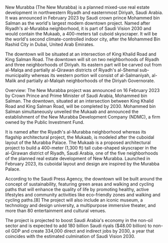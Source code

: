 New Murabba (The New Murabba) is a planned mixed-use real estate development in northwestern Riyadh and easternmost Diriyah, Saudi Arabia. It was announced in February 2023 by Saudi crown prince Mohammed bin Salman as the world's largest modern downtown project. Named after Riyadh's al-Murabba neighborhood, it is part of Saudi Vision 2030 and would contain the Mukaab, a 400-meters tall cuboid skyscraper. It will be the world's second climate-controlled indoor city, after the Mohammed Bin Rashid City in Dubai, United Arab Emirates.

The downtown will be situated at an intersection of King Khalid Road and King Salman Road. The downtown will sit on two neighborhoods of Riyadh and three neighborhoods of Diriyah. Its eastern part will be carved out from al-Malqa and partially al-Qirawan districts of Riyadh's al-Shemal sub-municipality whereas its western portion will consist of al-Salmaniyah, al-Malik and partially al-Malqah neighborhoods of the Diriyah Governorate.

Overview:
The New Murabba project was announced on 16 February 2023 by Crown Prince and Prime Minister of Saudi Arabia, Mohammed bin Salman. The downtown, situated at an intersection between King Khalid Road and King Salman Road, will be completed by 2030. Mohammed bin Salman simultaneously unveiled the Mukaab and announced the establishment of the New Murabba Development Company (NDMC), a firm owned by the Public Investment Fund.

It is named after the Riyadh's al-Murabba neighborhood whereas its flagship architectural project, the Mukaab, is modeled after the cuboidal layout of the Murabba Palace. The Mukaab is a proposed architectural project to build a 400-meter (1,300 ft) tall cube-shaped skyscraper in the al-Qirawan district of Riyadh, Saudi Arabia, one of the five neighborhoods of the planned real estate development of New Murabba. Launched in February 2023, its cuboidal layout and design are inspired by the Murabba Palace.

According to the Saudi Press Agency, the downtown will be built around the concept of sustainability, featuring green areas and walking and cycling paths that will enhance the quality of life by promoting healthy, active lifestyles and community activities like eco-friendly zones and walking and cycling paths.[8] The project will also include an iconic museum, a technology and design university, a multipurpose immersive theater, and more than 80 entertainment and cultural venues.

The project is projected to boost Saudi Arabia's economy in the non-oil sector and is expected to add 180 billion Saudi riyals ($48.00 billion) to non-oil GDP and create 334,000 direct and indirect jobs by 2030, a year that coincides with the estimated culmination of Saudi Vision 2030.

